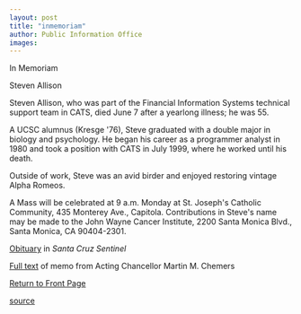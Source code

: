 ```yaml
---
layout: post
title: "inmemoriam"
author: Public Information Office
images:
---
```


In Memoriam

Steven Allison

Steven Allison, who was part of the Financial Information Systems technical support team in CATS, died June 7 after a yearlong illness; he was 55.

A UCSC alumnus (Kresge '76), Steve graduated with a double major in biology and psychology. He began his career as a programmer analyst in 1980 and took a position with CATS in July 1999, where he worked until his death.

Outside of work, Steve was an avid birder and enjoyed restoring vintage Alpha Romeos.

A Mass will be celebrated at 9 a.m. Monday at St. Joseph's Catholic Community, 435 Monterey Ave., Capitola. Contributions in Steve's name may be made to the John Wayne Cancer Institute, 2200 Santa Monica Blvd., Santa Monica, CA 90404-2301.

[Obituary][1] in _Santa Cruz Sentinel_  

[Full text][2] of memo from Acting Chancellor Martin M. Chemers  

[Return to Front Page][3]

[1]: http://www.santacruzsentinel.com/archive/2004/June/11/obit/obit.htm
[2]: http://www.ucsc.edu/news_events/messages/03-04/06-09.stevea.html
[3]: http://currents.ucsc.edu/

[source](http://www1.ucsc.edu/currents/03-04/06-14/inmemoriam.html "Permalink to inmemoriam")
